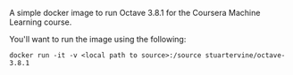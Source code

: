 A simple docker image to run Octave 3.8.1 for the Coursera Machine Learning course.

You'll want to run the image using the following:

```
docker run -it -v <local path to source>:/source stuartervine/octave-3.8.1
```

